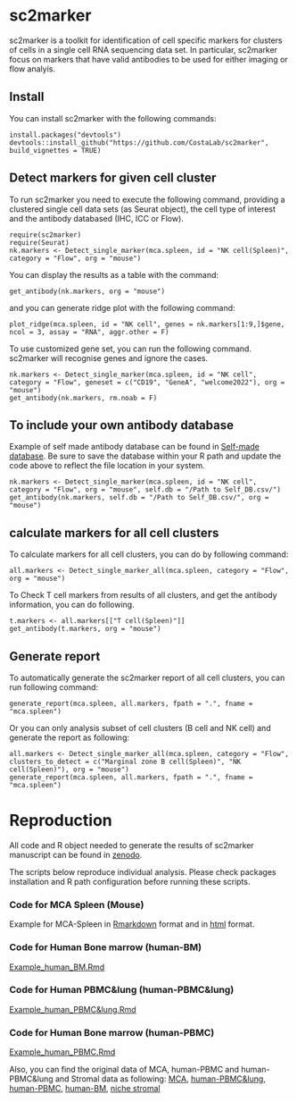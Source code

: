 # sc2marker

sc2marker is a toolkit for identification of cell specific markers for clusters of cells in a single cell RNA sequencing data set. In particular, sc2marker focus on markers that have valid antibodies to be used for either imaging or flow analyis.

## Install

You can install sc2marker with the following commands: 

```{r}
install.packages("devtools")
devtools::install_github("https://github.com/CostaLab/sc2marker", build_vignettes = TRUE)
```

## Detect markers for given cell cluster

To run sc2marker you need to execute the following command, providing a clustered single  cell data sets (as Seurat object), the cell type of interest and the antibody databased (IHC, ICC or Flow). 

```{r}
require(sc2marker)
require(Seurat)
nk.markers <- Detect_single_marker(mca.spleen, id = "NK cell(Spleen)", category = "Flow", org = "mouse")
```

You can display the results as a table with the command:

```{r}
get_antibody(nk.markers, org = "mouse")
```

and you can generate ridge plot with the following command:

```{r}
plot_ridge(mca.spleen, id = "NK cell", genes = nk.markers[1:9,]$gene, ncol = 3, assay = "RNA", aggr.other = F)
```

To use customized gene set, you can run the following command. sc2marker will recognise genes and ignore the cases.

```
nk.markers <- Detect_single_marker(mca.spleen, id = "NK cell", category = "Flow", geneset = c("CD19", "GeneA", "welcome2022"), org = "mouse")
get_antibody(nk.markers, rm.noab = F)
```

## To include your own antibody database

Example of self made antibody database can be found in [Self-made database](Self_DB.csv). Be sure to save the database within your R path and update the code above to reflect the file location in your system. 

```
nk.markers <- Detect_single_marker(mca.spleen, id = "NK cell", category = "Flow", org = "mouse", self.db = "/Path to Self_DB.csv/")
get_antibody(nk.markers, self.db = "/Path to Self_DB.csv/", org = "mouse")
```

## calculate markers for all cell clusters

To calculate markers for all cell clusters, you can do by following command:

```{r}
all.markers <- Detect_single_marker_all(mca.spleen, category = "Flow", org = "mouse")
```

To Check T cell markers from results of all clusters, and get the antibody information, you can do following.

```{r}
t.markers <- all.markers[["T cell(Spleen)"]]
get_antibody(t.markers, org = "mouse")
```

## Generate report

To automatically generate the sc2marker report of all cell clusters, you can run following command:

```{r}
generate_report(mca.spleen, all.markers, fpath = ".", fname = "mca.spleen")
```

Or you can only analysis subset of cell clusters (B cell and NK cell) and generate the report as following:

```{r}
all.markers <- Detect_single_marker_all(mca.spleen, category = "Flow", clusters_to_detect = c("Marginal zone B cell(Spleen)", "NK cell(Spleen)"), org = "mouse")
generate_report(mca.spleen, all.markers, fpath = ".", fname = "mca.spleen")
```

# Reproduction

All code and R object needed to generate the results of sc2marker manuscript can be found in [zenodo](https://zenodo.org/record/5854754#.YeknMf7MKUm).

The scripts below reproduce individual analysis. Please check packages installation and R path configuration before running these scripts.  

### Code for MCA Spleen (Mouse)
Example for MCA-Spleen in [Rmarkdown](Example_MCA_Spleen.Rmd) format and in [html](Example_MCA_Spleen.html) format.


### Code for Human Bone marrow (human-BM)
[Example_human_BM.Rmd](Example_human_BM.Rmd)

### Code for Human PBMC&lung (human-PBMC&lung)
[Example_human_PBMC&lung.Rmd](Example_human-PBMC&lung.Rmd)

### Code for Human Bone marrow (human-PBMC)
[Example_human_PBMC.Rmd](Example_human_PBMC.Rmd)

Also, you can find the original data of MCA, human-PBMC and human-PBMC&lung and Stromal data as following:
[MCA](https://figshare.com/articles/dataset/MCA_DGE_Data/5435866),
[human-PBMC&lung](https://archive.softwareheritage.org/browse/revision/1c7fcabb18a1971dc4d6e29bc3ed4f6f36b2361f/),
[human-PBMC](https://atlas.fredhutch.org/nygc/multimodal-pbmc/),
[human-BM](https://www.ncbi.nlm.nih.gov/geo/query/acc.cgi?acc=GSE128639),
[niche stromal](https://nicheview.shiny.embl.de/)



